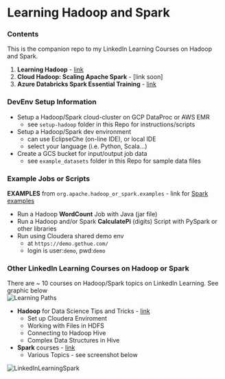 # Learning Hadoop and Spark

### Contents

This is the companion repo to my LinkedIn Learning Courses on Hadoop and Spark.  
1. **Learning Hadoop** - [link](https://www.lynda.com/Hadoop-tutorials/Hadoop-Fundamentals/191942-2.html)  
2. **Cloud Hadoop: Scaling Apache Spark** - [link soon]
3. **Azure Databricks Spark Essential Training** - [link](https://www.linkedin.com/learning/azure-databricks-essential-training)

### DevEnv Setup Information

- Setup a Hadoop/Spark cloud-cluster on GCP DataProc or AWS EMR
    - see `setup-hadoop` folder in this Repo for instructions/scripts
- Setup a Hadoop/Spark dev environment 
    - can use EclipseChe (on-line IDE), or local IDE
    - select your language (i.e. Python, Scala...)
- Create a GCS bucket for input/output job data
    - see `example_datasets` folder in this Repo for sample data files

### Example Jobs or Scripts

**EXAMPLES** from `org.apache.hadoop_or_spark.examples` - link for [Spark examples](https://github.com/apache/spark/tree/master/examples/src/main/scala/org/apache/spark/examples)

- Run a Hadoop **WordCount** Job with Java (jar file)
- Run a Hadoop and/or Spark **CalculatePi** (digits) Script with PySpark or other libraries
- Run using Cloudera shared demo env 
    - at `https://demo.gethue.com/` 
    - login is user:`demo`, pwd:`demo`

### Other LinkedIn Learning Courses on Hadoop or Spark

There are ~ 10 courses on Hadoop/Spark topics on LinkedIn Learning.  See graphic below  
![Learning Paths](https://github.com/lynnlangit/learning-hadoop-and-spark/blob/master/images/path.png)

- **Hadoop** for Data Science Tips and Tricks - [link](https://www.linkedin.com/learning/hadoop-for-data-science-tips-tricks-techniques)
    - Set up Cloudera Enviroment
    - Working with Files in HDFS
    - Connecting to Hadoop Hive
    - Complex Data Structures in Hive
- **Spark** courses - [link](https://www.linkedin.com/learning/search?entityType=COURSE&keywords=Spark&software=Apache%20Spark~Hadoop)
    - Various Topics - see screenshot below

![LinkedInLearningSpark](https://github.com/lynnlangit/learning-hadoop-and-spark/blob/master/images/spark-courses.png)

